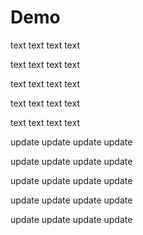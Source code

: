 # Demo

text text text text

text text text text

text text text text

text text text text

text text text text

update update update update

update update update update

update update update update

update update update update

update update update update
